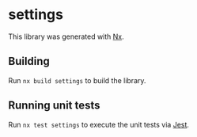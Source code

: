 # settings

This library was generated with [Nx](https://nx.dev).

## Building

Run `nx build settings` to build the library.

## Running unit tests

Run `nx test settings` to execute the unit tests via [Jest](https://jestjs.io).
